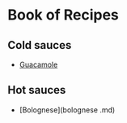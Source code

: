 # Book of Recipes

## Cold sauces
* [Guacamole](guacamole.md)

## Hot sauces
* [Bolognese](bolognese .md)
